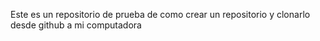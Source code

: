 Este es un repositorio de prueba de como crear un repositorio y clonarlo desde github a mi computadora 

